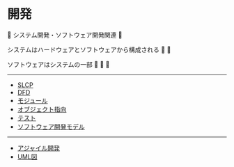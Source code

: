 # 開発

:dog: システム開発・ソフトウェア開発関連 :dog:

システムはハードウェアとソフトウェアから構成される :dog: :dog:

ソフトウェアはシステムの一部 :dog: :dog: :dog:

---

- [SLCP](slcp.md)
- [DFD](dfd.md)
- [モジュール](module.md)
- [オブジェクト指向](object.md)
- [テスト](test.md)
- [ソフトウェア開発モデル](software.md)

---

- [アジャイル開発](agile_development.md)
- [UML図](uml.md)

